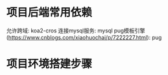 # 项目后端常用依赖
  允许跨域: koa2-cros 
  连接mysql服务: mysql
  pug模板引擎(https://www.cnblogs.com/xiaohuochai/p/7222227.html): pug
# 项目环境搭建步骤
